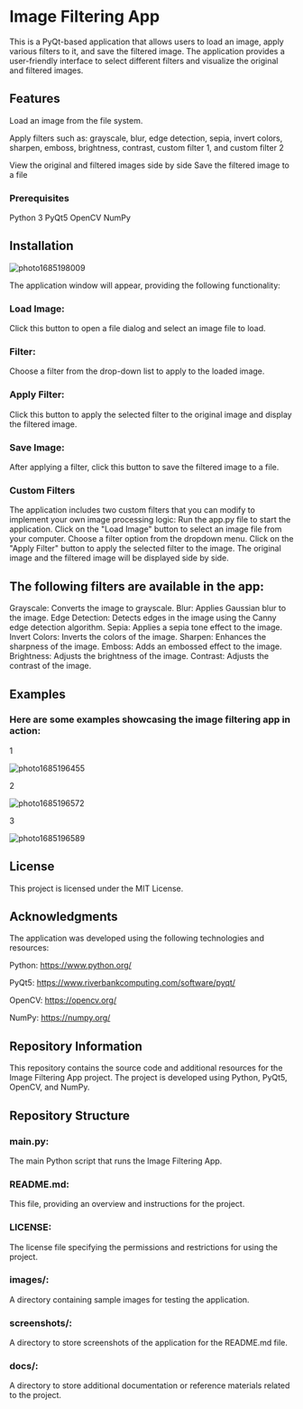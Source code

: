 # Image Filtering App

This is a PyQt-based application that allows users to load an image, apply various filters to it, and save the filtered image. The application provides a user-friendly interface to select different filters and visualize the original and filtered images.

## Features
Load an image from the file system.

Apply filters such as:
grayscale, 
blur, 
edge detection, 
sepia, 
invert colors, 
sharpen, 
emboss, 
brightness, 
contrast, 
custom filter 1, and custom filter 2

View the original and filtered images side by side
Save the filtered image to a file

### Prerequisites
Python 3
PyQt5
OpenCV
NumPy

## Installation
![photo1685198009](https://github.com/neostar08/Python/assets/119280926/3a3db52f-7d9b-4d03-b01b-fb3d8af9a3f2)

The application window will appear, providing the following functionality:

### Load Image: 
Click this button to open a file dialog and select an image file to load.
### Filter: 
Choose a filter from the drop-down list to apply to the loaded image.
### Apply Filter: 
Click this button to apply the selected filter to the original image and display the filtered image.
### Save Image: 
After applying a filter, click this button to save the filtered image to a file.
### Custom Filters
The application includes two custom filters that you can modify to implement your own image processing logic:
Run the app.py file to start the application.
Click on the "Load Image" button to select an image file from your computer.
Choose a filter option from the dropdown menu.
Click on the "Apply Filter" button to apply the selected filter to the image.
The original image and the filtered image will be displayed side by side.



## The following filters are available in the app:

Grayscale: Converts the image to grayscale.
Blur: Applies Gaussian blur to the image.
Edge Detection: Detects edges in the image using the Canny edge detection algorithm.
Sepia: Applies a sepia tone effect to the image.
Invert Colors: Inverts the colors of the image.
Sharpen: Enhances the sharpness of the image.
Emboss: Adds an embossed effect to the image.
Brightness: Adjusts the brightness of the image.
Contrast: Adjusts the contrast of the image.



## Examples


### Here are some examples showcasing the image filtering app in action:

1

![photo1685196455](https://github.com/neostar08/Python/assets/119280926/11b87a3b-4356-4bc6-aae7-a2a9848b1360)

2

![photo1685196572](https://github.com/neostar08/Python/assets/119280926/b2b05cc7-e783-402a-83e5-e34fbc37a2ff)

3

![photo1685196589](https://github.com/neostar08/Python/assets/119280926/643ba130-82d0-4cbe-be95-05952cc0496e)




## License
This project is licensed under the MIT License.

## Acknowledgments
The application was developed using the following technologies and resources:

Python: https://www.python.org/


PyQt5: https://www.riverbankcomputing.com/software/pyqt/


OpenCV: https://opencv.org/


NumPy: https://numpy.org/

## Repository Information


This repository contains the source code and additional resources for the Image Filtering App project. The project is developed using Python, PyQt5, OpenCV, and NumPy.

## Repository Structure

### main.py: 

The main Python script that runs the Image Filtering App.


### README.md: 

This file, providing an overview and instructions for the project.


### LICENSE: 

The license file specifying the permissions and restrictions for using the project.


### images/: 

A directory containing sample images for testing the application.


### screenshots/:

A directory to store screenshots of the application for the README.md file.


### docs/:

A directory to store additional documentation or reference materials related to the project.


